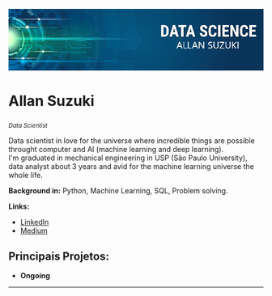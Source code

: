 <p align="center">
  <img src="intro_banner.png" >
</p>

# Allan Suzuki
<sub>*Data Scientist*</sub>

Data scientist in love for the universe where incredible things are possible throught computer and AI (machine learning and deep learning).
<br> I'm graduated in mechanical engineering in USP (São Paulo University), data analyst about 3 years and avid for the machine learning universe the whole life. 

**Background in:** Python, Machine Learning, SQL, Problem solving.

**Links:**
* [LinkedIn](https://www.linkedin.com/in/allanysuzuki)
* [Medium](https://medium.com/@asuzukipk)


## Principais Projetos:

* **Ongoing**

---




